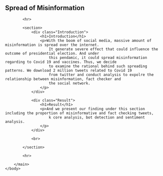 <!DOCTYPE html>
<html>
    <head>
        <meta name="Lehan Li & Ruojia Tao" content="Senior Capstone Project">
        <title>Global Dashboard</title>
    </head>
    <body>
        <main>
            <section>
                <h1><b>Spread of Misinformation</b></h1>
            </section>
            
            <hr>

            <section>
                <div class="Introduction">
                    <h1>Introduction</h1>
                    <p>With the boom of social media, massive amount of misinformation is spread over the internet. 
                        It generate severe effect that could influence the outcome of presidential election. And under
                        this pendamic, it could spread misinformation regarding to Covid 19 and vaccines. Thus, we decide
                        to examine the rational behind such spreading patterns. We download 2 million tweets related to Covid 19
                        from twitter and conduct analysis to expolre the relationship between misinformation, fact checker and 
                        the social network. 
                    </p>
                </div>

                <div class="Result">
                    <h1>Result</h1>
                    <p>And we present our finding under this section including the proportion of misinformative and fact checking tweets, 
                        k core analysis, bot detection and sentiment analysis. 
                    </p>
                </div>

                <br>
            
            </section>

            <hr>
        
        </main>
    </body>
</html>
